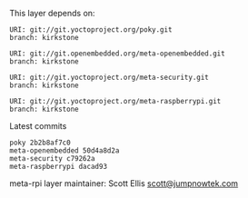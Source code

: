 This layer depends on:

    URI: git://git.yoctoproject.org/poky.git
    branch: kirkstone

    URI: git://git.openembedded.org/meta-openembedded.git
    branch: kirkstone

    URI: git://git.yoctoproject.org/meta-security.git
    branch: kirkstone

    URI: git://git.yoctoproject.org/meta-raspberrypi.git
    branch: kirkstone

Latest commits

    poky 2b2b8af7c0
    meta-openembedded 50d4a8d2a
    meta-security c79262a
    meta-raspberrypi dacad93

meta-rpi layer maintainer: Scott Ellis <scott@jumpnowtek.com>
